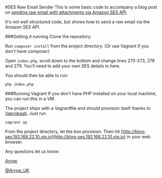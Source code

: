 #SES Raw Email Sender
This is some basic code to accompany a blog post on [sending raw email with attachments via Amazon SES API](http://www.arrow-web.co.uk/blog/2014/12/sending-raw-email-ses).

It's not well structured code, but shows how to send a raw email via the Amazon SES API.

###Getting it running
Clone the repository.

Run `composer install` from the project directory. (Or use Vagrant if you don't have composer)

Open `index.php`, scroll down to the bottom and change lines 270-273, 276 and 279. You'll need to add your own SES details in here.

You should then be able to run:
	
	php index.php
	
###Running Vagrant
If you don't have PHP installed on your local machine, you can run this in a VM.

The project ships with a Vagrantfile and should provision itself thanks to [Vaprobash](http://fideloper.github.io/Vaprobash/). Just run

	vagrant up
	
From the project directory, let the box provision. Then hit [http://blog-ses.192.168.22.10.xip.io](http://blog-ses.192.168.22.10.xip.io) in your web browser.

Any questions let us know:

[Arrow](http://www.arrow-web.co.uk/)

[@Arrow_UK](https://twitter.com/Arrow_UK)
	 